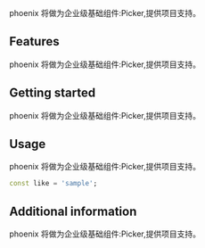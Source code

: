 <!--
 * @Author: lipeng 1162423147@qq.com
 * @Date: 2023-09-22 21:11:42
 * @LastEditors: lipeng 1162423147@qq.com
 * @LastEditTime: 2023-09-22 21:14:29
 * @FilePath: /phoenix_picker/README.md
 * @Description: 这是默认设置,请设置`customMade`, 打开koroFileHeader查看配置 进行设置: https://github.com/OBKoro1/koro1FileHeader/wiki/%E9%85%8D%E7%BD%AE
-->
<!--
This README describes the package. If you publish this package to pub.dev,
this README's contents appear on the landing page for your package.

For information about how to write a good package README, see the guide for
[writing package pages](https://dart.dev/guides/libraries/writing-package-pages).

For general information about developing packages, see the Dart guide for
[creating packages](https://dart.dev/guides/libraries/create-library-packages)
and the Flutter guide for
[developing packages and plugins](https://flutter.dev/developing-packages).
-->

phoenix 将做为企业级基础组件:Picker,提供项目支持。

## Features

phoenix 将做为企业级基础组件:Picker,提供项目支持。

## Getting started

phoenix 将做为企业级基础组件:Picker,提供项目支持。

## Usage

phoenix 将做为企业级基础组件:Picker,提供项目支持。

```dart
const like = 'sample';
```

## Additional information

phoenix 将做为企业级基础组件:Picker,提供项目支持。

